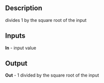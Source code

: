## Description
divides 1 by the square root of the input

## Inputs
**In** - input value

## Output
**Out** - 1 divided by the square root of the input